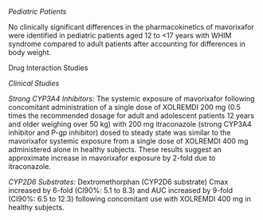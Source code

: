 _Pediatric Patients_

No clinically significant differences in the pharmacokinetics of mavorixafor were identified in pediatric patients aged 12 to <17 years with WHIM syndrome compared to adult patients after accounting for differences in body weight.

Drug Interaction Studies

_Clinical Studies_

_Strong CYP3A4 Inhibitors:_ The systemic exposure of mavorixafor following concomitant administration of a single dose of XOLREMDI 200 mg (0.5 times the recommended dosage for adult and adolescent patients 12 years and older weighing over 50 kg) with 200 mg itraconazole (strong CYP3A4 inhibitor and P-gp inhibitor) dosed to steady state was similar to the mavorixafor systemic exposure from a single dose of XOLREMDI 400 mg administered alone in healthy subjects. These results suggest an approximate increase in mavorixafor exposure by 2-fold due to itraconazole.

_CYP2D6 Substrates:_ Dextromethorphan (CYP2D6 substrate) Cmax increased by 6-fold (CI90%: 5.1 to 8.3) and AUC increased by 9-fold (CI90%: 6.5 to 12.3) following concomitant use with XOLREMDI 400 mg in healthy subjects.
